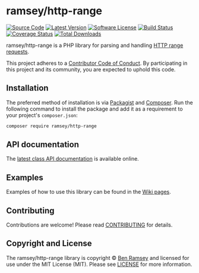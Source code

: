 # ramsey/http-range

[![Source Code][badge-source]][source]
[![Latest Version][badge-release]][release]
[![Software License][badge-license]][license]
[![Build Status][badge-build]][build]
[![Coverage Status][badge-coverage]][coverage]
[![Total Downloads][badge-downloads]][downloads]

ramsey/http-range is a PHP library for parsing and handling [HTTP range requests][].

This project adheres to a [Contributor Code of Conduct][conduct]. By participating in this project and its community, you are expected to uphold this code.


## Installation

The preferred method of installation is via [Packagist][] and [Composer][]. Run
the following command to install the package and add it as a requirement to
your project's `composer.json`:

```bash
composer require ramsey/http-range
```


## API documentation

The [latest class API documentation][apidocs] is available online.


## Examples

Examples of how to use this library can be found in the [Wiki pages](https://github.com/ramsey/http-range/wiki/Examples).


## Contributing

Contributions are welcome! Please read [CONTRIBUTING][] for details.


## Copyright and License

The ramsey/http-range library is copyright © [Ben Ramsey](https://benramsey.com/) and licensed for use under the MIT License (MIT). Please see [LICENSE][] for more information.


[http range requests]: https://tools.ietf.org/html/rfc7233
[conduct]: https://github.com/ramsey/http-range/blob/master/CODE_OF_CONDUCT.md
[packagist]: https://packagist.org/packages/ramsey/http-range
[composer]: http://getcomposer.org/
[contributing]: https://github.com/ramsey/http-range/blob/master/CONTRIBUTING.md
[apidocs]: https://docs.benramsey.com/ramsey-http-range/latest/

[badge-source]: http://img.shields.io/badge/source-ramsey/http--range-blue.svg?style=flat-square
[badge-release]: https://img.shields.io/github/release/ramsey/http-range.svg?style=flat-square
[badge-license]: https://img.shields.io/badge/license-MIT-brightgreen.svg?style=flat-square
[badge-build]: https://img.shields.io/travis/ramsey/http-range/master.svg?style=flat-square
[badge-coverage]: https://img.shields.io/coveralls/ramsey/http-range/master.svg?style=flat-square
[badge-downloads]: https://img.shields.io/packagist/dt/ramsey/http-range.svg?style=flat-square

[source]: https://github.com/ramsey/http-range
[release]: https://github.com/ramsey/http-range/releases
[license]: https://github.com/ramsey/http-range/blob/master/LICENSE
[build]: https://travis-ci.org/ramsey/http-range
[coverage]: https://coveralls.io/r/ramsey/http-range?branch=master
[downloads]: https://packagist.org/packages/ramsey/http-range
